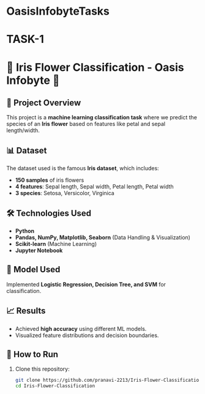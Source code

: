 # OasisInfobyteTasks
# TASK-1

# 🌸 Iris Flower Classification - Oasis Infobyte 🌸  

## 📌 Project Overview  
This project is a **machine learning classification task** where we predict the species of an **Iris flower** based on features like petal and sepal length/width.  

## 📊 Dataset  
The dataset used is the famous **Iris dataset**, which includes:  
- **150 samples** of iris flowers  
- **4 features**: Sepal length, Sepal width, Petal length, Petal width  
- **3 species**: Setosa, Versicolor, Virginica  

## 🛠️ Technologies Used  
- **Python**  
- **Pandas, NumPy, Matplotlib, Seaborn** (Data Handling & Visualization)  
- **Scikit-learn** (Machine Learning)  
- **Jupyter Notebook**  

## 🚀 Model Used  
Implemented **Logistic Regression, Decision Tree, and SVM** for classification.  

## 📈 Results  
- Achieved **high accuracy** using different ML models.  
- Visualized feature distributions and decision boundaries.  

## 📂 How to Run  
1. Clone this repository:  
   ```bash
   git clone https://github.com/pranavi-2213/Iris-Flower-Classification.git
   cd Iris-Flower-Classification
